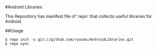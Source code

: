 #Android Libraries

This Repository has manifest file of 'repo' that collects useful libraries for Android.

##Usage

```
$ repo init -u git://github.com/ryosms/AndroidLibraries.git
$ repo sync
```


